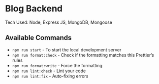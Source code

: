 # Blog Backend

Tech Used: Node, Express JS, MongoDB, Mongoose

## Available Commands

- `npm run start` - To start the local development server
- `npm run format:check` - Check if the formatting matches this Prettier’s rules
- `npm run format:write` - Force the formatting
- `npm run lint:check` - Lint your code
- `npm run lint:fix` - Auto-fixing errors